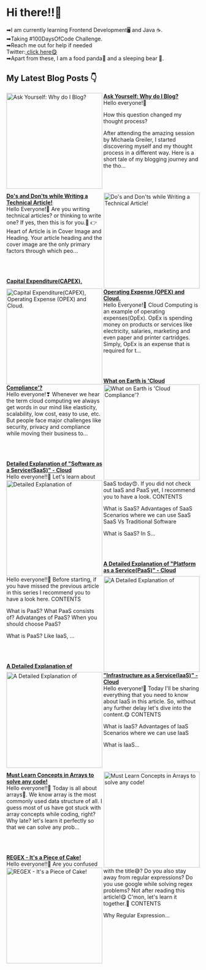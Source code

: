 <html>
<link href="style.css" rel="stylesheet"></link>
<h1> Hi there!!👋</h1>
<p>➡I am currently learning Frontend Development🖥 and Java ☕.<br>
➡Taking #100DaysOfCode Challenge.<br>
➡Reach me out for help if needed<br>
  Twitter:<a href="https://twitter.com/LaasyaSetty"> click here😋</a><br>
➡Apart from these, I am a food panda🤤 and a sleeping bear 🐻.
</p>

## My Latest Blog Posts 👇

<!-- HASHNODE_BLOG:START -->
<p align="left">
<a href="https://laasyasettyblog.hashnode.dev/ask-yourself-why-do-i-blog" title="Ask Yourself: Why do I Blog?"><img src="https://cdn.hashnode.com/res/hashnode/image/upload/v1605427152584/ScchYbeEp.jpeg" alt="Ask Yourself: Why do I Blog?" width="250px" align="left" /></a>
<a href="https://laasyasettyblog.hashnode.dev/ask-yourself-why-do-i-blog" title="Ask Yourself: Why do I Blog?"><strong>Ask Yourself: Why do I Blog?</strong></a>
<br/> Hello everyone!💚

How this question changed my thought process?

After attending the amazing session by Michaela Greiler, I started discovering myself and my thought process in a different way. Here is a short tale of my blogging journey and the tho... </p> <br/> <br/>
<p align="left">
<a href="https://laasyasettyblog.hashnode.dev/dos-and-donts-while-writing-a-technical-article" title="Do's and Don'ts while Writing a Technical Article!"><img src="https://cdn.hashnode.com/res/hashnode/image/upload/v1605194532827/ocfu8IrZF.jpeg" alt="Do's and Don'ts while Writing a Technical Article!" width="250px" align="right" /></a>
<a href="https://laasyasettyblog.hashnode.dev/dos-and-donts-while-writing-a-technical-article" title="Do's and Don'ts while Writing a Technical Article!"><strong>Do's and Don'ts while Writing a Technical Article!</strong></a>
<br/> Hello Everyone!💚
Are you writing technical articles? or thinking to write one? If yes, then this is for you.🤗
👉 Heart of Article is in Cover Image and Heading.
Your article heading and the cover image are the only primary factors through which peo... </p> <br/> <br/>
<p align="left">
<a href="https://laasyasettyblog.hashnode.dev/capital-expenditurecapex-operating-expense-opex-and-cloud" title="Capital Expenditure(CAPEX), Operating Expense (OPEX) and Cloud."><img src="https://cdn.hashnode.com/res/hashnode/image/upload/v1605090908551/PuYJz6MP6.png" alt="Capital Expenditure(CAPEX), Operating Expense (OPEX) and Cloud." width="250px" align="left" /></a>
<a href="https://laasyasettyblog.hashnode.dev/capital-expenditurecapex-operating-expense-opex-and-cloud" title="Capital Expenditure(CAPEX), Operating Expense (OPEX) and Cloud."><strong>Capital Expenditure(CAPEX), Operating Expense (OPEX) and Cloud.</strong></a>
<br/> Hello Everyone!💝
Cloud Computing is an example of operating expenses(OpEx). OpEx is spending money on products or services like electricity, salaries, marketing and even paper and printer cartridges. Simply, OpEx is an expense that is required for t... </p> <br/> <br/>
<p align="left">
<a href="https://laasyasettyblog.hashnode.dev/what-on-earth-is-cloud-compliance" title="What on Earth is 'Cloud Compliance'?"><img src="https://cdn.hashnode.com/res/hashnode/image/upload/v1603544806278/Q4TNvhQx0.png" alt="What on Earth is 'Cloud Compliance'?" width="250px" align="right" /></a>
<a href="https://laasyasettyblog.hashnode.dev/what-on-earth-is-cloud-compliance" title="What on Earth is 'Cloud Compliance'?"><strong>What on Earth is 'Cloud Compliance'?</strong></a>
<br/> Hello everyone!❣
Whenever we hear the term cloud computing we always get words in our mind like elasticity, scalability, low cost, easy to use, etc. But people face major challenges like security, privacy and compliance while moving their business to... </p> <br/> <br/>
<p align="left">
<a href="https://laasyasettyblog.hashnode.dev/detailed-explanation-of-software-as-a-servicesaas-cloud" title="Detailed Explanation of "Software as a Service(SaaS)" - Cloud"><img src="https://cdn.hashnode.com/res/hashnode/image/upload/v1602676752007/JFcAgKqYC.png" alt="Detailed Explanation of "Software as a Service(SaaS)" - Cloud" width="250px" align="left" /></a>
<a href="https://laasyasettyblog.hashnode.dev/detailed-explanation-of-software-as-a-servicesaas-cloud" title="Detailed Explanation of "Software as a Service(SaaS)" - Cloud"><strong>Detailed Explanation of "Software as a Service(SaaS)" - Cloud</strong></a>
<br/> Hello everyone!!🤎
Let's learn about SaaS today😍. If you did not check out IaaS and PaaS yet, I recommend you to have a look.
CONTENTS

What is SaaS?
Advantages of SaaS
Scenarios where we can use SaaS
SaaS Vs Traditional Software

What is SaaS?
In S... </p> <br/> <br/>
<p align="left">
<a href="https://laasyasettyblog.hashnode.dev/a-detailed-explanation-of-platform-as-a-servicepaas-cloud" title="A Detailed Explanation of "Platform as a Service(PaaS)" - Cloud"><img src="https://cdn.hashnode.com/res/hashnode/image/upload/v1602563243770/hgqkIUqjO.png" alt="A Detailed Explanation of "Platform as a Service(PaaS)" - Cloud" width="250px" align="right" /></a>
<a href="https://laasyasettyblog.hashnode.dev/a-detailed-explanation-of-platform-as-a-servicepaas-cloud" title="A Detailed Explanation of "Platform as a Service(PaaS)" - Cloud"><strong>A Detailed Explanation of "Platform as a Service(PaaS)" - Cloud</strong></a>
<br/> Hello everyone!!💜
Before starting, if you have missed the previous article in this series I recommend you to have a look here.
CONTENTS

What is PaaS?
What PaaS consists of?
Advatanges of PaaS?
When you should choose PaaS?

What is PaaS?
Like IaaS, ... </p> <br/> <br/>
<p align="left">
<a href="https://laasyasettyblog.hashnode.dev/a-detailed-explanation-of-infrastructure-as-a-serviceiaas-cloud" title="A Detailed Explanation of "Infrastructure as a Service(IaaS)" - Cloud"><img src="https://cdn.hashnode.com/res/hashnode/image/upload/v1602501680901/Y0DY9SEue.png" alt="A Detailed Explanation of "Infrastructure as a Service(IaaS)" - Cloud" width="250px" align="left" /></a>
<a href="https://laasyasettyblog.hashnode.dev/a-detailed-explanation-of-infrastructure-as-a-serviceiaas-cloud" title="A Detailed Explanation of "Infrastructure as a Service(IaaS)" - Cloud"><strong>A Detailed Explanation of "Infrastructure as a Service(IaaS)" - Cloud</strong></a>
<br/> Hello everyone!💝
Today I'll be sharing everything that you need to know about IaaS in this article. So, without any further delay let's dive into the content.😋
CONTENTS

What is IaaS?
Advantages of IaaS
Scenarios where we can use IaaS

What is IaaS... </p> <br/> <br/>
<p align="left">
<a href="https://laasyasettyblog.hashnode.dev/must-learn-concepts-in-arrays-to-solve-any-code" title="Must Learn Concepts in Arrays to solve any code!"><img src="https://cdn.hashnode.com/res/hashnode/image/upload/v1600759378427/KxTr0l7EG.png" alt="Must Learn Concepts in Arrays to solve any code!" width="250px" align="right" /></a>
<a href="https://laasyasettyblog.hashnode.dev/must-learn-concepts-in-arrays-to-solve-any-code" title="Must Learn Concepts in Arrays to solve any code!"><strong>Must Learn Concepts in Arrays to solve any code!</strong></a>
<br/> Hello everyone!!💖
Today is all about arrays🤩. We know array is the most commonly used data structure of all. I guess most of us have got stuck with array concepts while coding, right? Why late? let's learn it perfectly so that we can solve any prob... </p> <br/> <br/>
<p align="left">
<a href="https://laasyasettyblog.hashnode.dev/regex-its-a-piece-of-cake" title="REGEX - It's a Piece of Cake!"><img src="https://cdn.hashnode.com/res/hashnode/image/upload/v1600942395560/MDQGlk_2r.png" alt="REGEX - It's a Piece of Cake!" width="250px" align="left" /></a>
<a href="https://laasyasettyblog.hashnode.dev/regex-its-a-piece-of-cake" title="REGEX - It's a Piece of Cake!"><strong>REGEX - It's a Piece of Cake!</strong></a>
<br/> Hello everyone!!💝
Are you confused with the title😅? Do you also stay away from regular expressions? Do you use google while solving regex problems? Not after reading this article!😋
C'mon, let's learn it together.🤗
CONTENTS

Why Regular Expression... </p> <br/> <br/>
<!-- HASHNODE_BLOG:END -->



